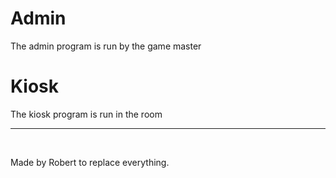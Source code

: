 # Admin
The admin program is run by the game master

# Kiosk
The kiosk program is run in the room

---

</br>

Made by Robert to replace everything.
